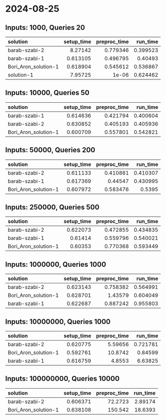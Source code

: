 # 2024-08-25

## Inputs: 1000, Queries 20

| solution             |   setup_time |   preproc_time |   run_time |
|:---------------------|-------------:|---------------:|-----------:|
| barab-szabi-2        |     8.27142  |       0.779346 |   0.399523 |
| barab-szabi-1        |     0.613105 |       0.496795 |   0.40493  |
| Bori_Aron_solution-1 |     0.618904 |       0.545612 |   0.536867 |
| solution-1           |     7.95725  |       1e-06    |   0.624462 |

## Inputs: 10000, Queries 50

| solution             |   setup_time |   preproc_time |   run_time |
|:---------------------|-------------:|---------------:|-----------:|
| barab-szabi-1        |     0.614636 |       0.421794 |   0.400604 |
| barab-szabi-2        |     0.630852 |       0.405193 |   0.405936 |
| Bori_Aron_solution-1 |     0.600709 |       0.557801 |   0.542821 |

## Inputs: 50000, Queries 200

| solution             |   setup_time |   preproc_time |   run_time |
|:---------------------|-------------:|---------------:|-----------:|
| barab-szabi-2        |     0.611133 |       0.410881 |   0.410307 |
| barab-szabi-1        |     0.617369 |       0.44547  |   0.430995 |
| Bori_Aron_solution-1 |     0.607972 |       0.583476 |   0.5395   |

## Inputs: 250000, Queries 500

| solution             |   setup_time |   preproc_time |   run_time |
|:---------------------|-------------:|---------------:|-----------:|
| barab-szabi-2        |     0.622073 |       0.472855 |   0.434835 |
| barab-szabi-1        |     0.61414  |       0.559796 |   0.540021 |
| Bori_Aron_solution-1 |     0.60353  |       0.770368 |   0.593449 |

## Inputs: 1000000, Queries 1000

| solution             |   setup_time |   preproc_time |   run_time |
|:---------------------|-------------:|---------------:|-----------:|
| barab-szabi-2        |     0.623143 |       0.758382 |   0.564991 |
| Bori_Aron_solution-1 |     0.628701 |       1.43579  |   0.604049 |
| barab-szabi-1        |     0.622687 |       0.887242 |   0.955803 |

## Inputs: 10000000, Queries 1000

| solution             |   setup_time |   preproc_time |   run_time |
|:---------------------|-------------:|---------------:|-----------:|
| barab-szabi-2        |     0.620775 |        5.59656 |   0.721781 |
| Bori_Aron_solution-1 |     0.592761 |       10.8742  |   0.84599  |
| barab-szabi-1        |     0.616759 |        4.8553  |   6.63825  |

## Inputs: 100000000, Queries 10000

| solution             |   setup_time |   preproc_time |   run_time |
|:---------------------|-------------:|---------------:|-----------:|
| barab-szabi-2        |     0.606371 |        72.2723 |    2.89174 |
| Bori_Aron_solution-1 |     0.638108 |       150.542  |   18.6393  |